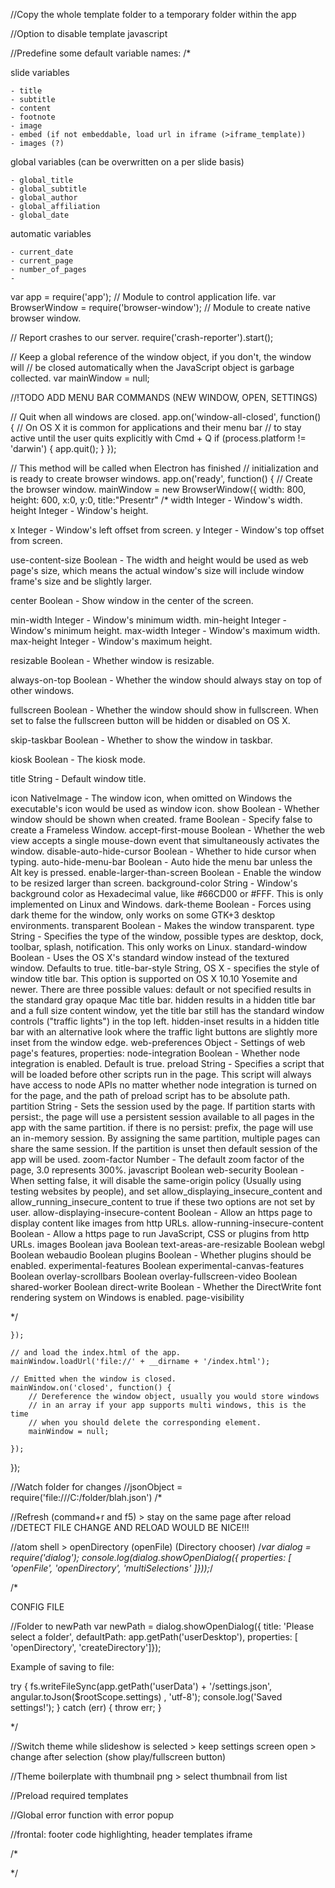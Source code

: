 //Copy the whole template folder to a temporary folder within the app

//Option to disable template javascript


//Predefine some default variable names:
/*

slide variables

	- title
	- subtitle
	- content
	- footnote
	- image
	- embed (if not embeddable, load url in iframe (>iframe_template))
	- images (?)

global variables (can be overwritten on a per slide basis)

	- global_title
	- global_subtitle
	- global_author
	- global_affiliation
	- global_date

automatic variables

	- current_date
	- current_page
	- number_of_pages
	- 


var app = require('app');  // Module to control application life.
var BrowserWindow = require('browser-window');  // Module to create native browser window.

// Report crashes to our server.
require('crash-reporter').start();

// Keep a global reference of the window object, if you don't, the window will
// be closed automatically when the JavaScript object is garbage collected.
var mainWindow = null;

//!TODO ADD MENU BAR COMMANDS (NEW WINDOW, OPEN, SETTINGS)

// Quit when all windows are closed.
app.on('window-all-closed', function() {
	// On OS X it is common for applications and their menu bar
	// to stay active until the user quits explicitly with Cmd + Q
	if (process.platform != 'darwin') {
		app.quit();
	}
});

// This method will be called when Electron has finished
// initialization and is ready to create browser windows.
app.on('ready', function() {
	// Create the browser window.
	mainWindow = new BrowserWindow({
		width: 800,
		height: 600,
		x:0,
		y:0,
		title:"Presentr"
/*
width Integer - Window's width.
height Integer - Window's height.

x Integer - Window's left offset from screen.
y Integer - Window's top offset from screen.

use-content-size Boolean - The width and height would be used as web page's size, which means the actual window's size will include window frame's size and be slightly larger.

center Boolean - Show window in the center of the screen.

min-width Integer - Window's minimum width.
min-height Integer - Window's minimum height.
max-width Integer - Window's maximum width.
max-height Integer - Window's maximum height.

resizable Boolean - Whether window is resizable.

always-on-top Boolean - Whether the window should always stay on top of other windows.

fullscreen Boolean - Whether the window should show in fullscreen. When set to false the fullscreen button will be hidden or disabled on OS X.

skip-taskbar Boolean - Whether to show the window in taskbar.

kiosk Boolean - The kiosk mode.

title String - Default window title.

icon NativeImage - The window icon, when omitted on Windows the executable's icon would be used as window icon.
show Boolean - Whether window should be shown when created.
frame Boolean - Specify false to create a Frameless Window.
accept-first-mouse Boolean - Whether the web view accepts a single mouse-down event that simultaneously activates the window.
disable-auto-hide-cursor Boolean - Whether to hide cursor when typing.
auto-hide-menu-bar Boolean - Auto hide the menu bar unless the Alt key is pressed.
enable-larger-than-screen Boolean - Enable the window to be resized larger than screen.
background-color String - Window's background color as Hexadecimal value, like #66CD00 or #FFF. This is only implemented on Linux and Windows.
dark-theme Boolean - Forces using dark theme for the window, only works on some GTK+3 desktop environments.
transparent Boolean - Makes the window transparent.
type String - Specifies the type of the window, possible types are desktop, dock, toolbar, splash, notification. This only works on Linux.
standard-window Boolean - Uses the OS X's standard window instead of the textured window. Defaults to true.
title-bar-style String, OS X - specifies the style of window title bar. This option is supported on OS X 10.10 Yosemite and newer. There are three possible values:
	default or not specified results in the standard gray opaque Mac title bar.
	hidden results in a hidden title bar and a full size content window, yet the title bar still has the standard window controls ("traffic lights") in the top left.
	hidden-inset results in a hidden title bar with an alternative look where the traffic light buttons are slightly more inset from the window edge.
web-preferences Object - Settings of web page's features, properties:
	node-integration Boolean - Whether node integration is enabled. Default is true.
	preload String - Specifies a script that will be loaded before other scripts run in the page. This script will always have access to node APIs no matter whether node integration is turned on for the page, and the path of preload script has to be absolute path.
	partition String - Sets the session used by the page. If partition starts with persist:, the page will use a persistent session available to all pages in the app with the same partition. if there is no persist: prefix, the page will use an in-memory session. By assigning the same partition, multiple pages can share the same session. If the partition is unset then default session of the app will be used.
	zoom-factor Number - The default zoom factor of the page, 3.0 represents 300%.
	javascript Boolean
	web-security Boolean - When setting false, it will disable the same-origin policy (Usually using testing websites by people), and set allow_displaying_insecure_content and allow_running_insecure_content to true if these two options are not set by user.
	allow-displaying-insecure-content Boolean - Allow an https page to display content like images from http URLs.
	allow-running-insecure-content Boolean - Allow a https page to run JavaScript, CSS or plugins from http URLs.
	images Boolean
	java Boolean
	text-areas-are-resizable Boolean
	webgl Boolean
	webaudio Boolean
	plugins Boolean - Whether plugins should be enabled.
	experimental-features Boolean
	experimental-canvas-features Boolean
	overlay-scrollbars Boolean
	overlay-fullscreen-video Boolean
	shared-worker Boolean
	direct-write Boolean - Whether the DirectWrite font rendering system on Windows is enabled.
	page-visibility

*/

	});

	// and load the index.html of the app.
	mainWindow.loadUrl('file://' + __dirname + '/index.html');

	// Emitted when the window is closed.
	mainWindow.on('closed', function() {
		// Dereference the window object, usually you would store windows
		// in an array if your app supports multi windows, this is the time
		// when you should delete the corresponding element.
		mainWindow = null;

	});
});


//Watch folder for changes
//jsonObject = require('file:///C:/folder/blah.json')
/*

//Refresh (command+r and f5) > stay on the same page after reload
//DETECT FILE CHANGE AND RELOAD WOULD BE NICE!!!

//atom shell > openDirectory (openFile) (Directory chooser)
/*var dialog = require('dialog');
console.log(dialog.showOpenDialog({ properties: [ 'openFile', 'openDirectory', 'multiSelections' ]}));*/


/*

CONFIG FILE


//Folder to newPath
var newPath = dialog.showOpenDialog({ title: 'Please select a folder', defaultPath: app.getPath('userDesktop'), properties: [ 'openDirectory', 'createDirectory']});


Example of saving to file:

try {
    fs.writeFileSync(app.getPath('userData') + '/settings.json', angular.toJson($rootScope.settings) , 'utf-8');
    console.log('Saved settings!');
  } catch (err) {
    throw err;
  }

*/

//Switch theme while slideshow is selected > keep settings screen open > change after selection (show play/fullscreen button)

//Theme boilerplate with thumbnail png > select thumbnail from list

//Preload required templates

//Global error function with error popup

//frontal: footer code highlighting, header templates iframe

/*




*/